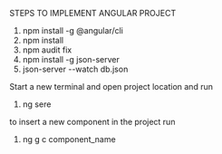 STEPS TO IMPLEMENT ANGULAR PROJECT
1. npm install -g @angular/cli
2. npm install
3. npm audit fix
4. npm install -g json-server
5. json-server --watch db.json

Start a new terminal and open project location and run
1. ng sere

to insert a new component in the project run
1. ng g c component_name
